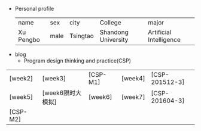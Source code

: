<style type="text/css">a {text-decoration: none}</style>
+ Personal  profile
  <table>                 
  <tr> <td> name  </td> <td> sex   </td>  <td> city  </td> <td> College</td><td> major </td>  </tr>       <tr> <td> Xu Pengbo  </td> <td> male </td><td> Tsingtao  </td>  <td>Shandong University </td> <td> Artificial Intelligence</td>  </tr>                 
  </table>
+ blog    
  + Program design thinking and practice(CSP) 
<table>     
<tr> <td><a href="./week2.md">[week2]</a></td> 
     <td><a href="./week3.md">[week3]</a>  </td>
     <td><a href="./CSP-M1.md">[CSP-M1]</a>    </td>
     <td><a href="./week4.md">[week4]</a>    </td>
     <td><a href="./CSP-201512-3.md">[CSP-201512-3]</a> </td>
</tr>   
<tr> 
     <td><a href="./week5.md">[week5]</a></td>
     <td><a href="./week6模拟.md">[week6限时大模拟]</a> </td>
     <td><a href="./week6.md">[week6]</a></td>
     <td><a href="./week7.md">[week7]</a> </td>
     <td><a href="./csp201604-3.md">[CSP-201604-3]</a> </td>
</tr> 
<tr> <td><a href="./CSP-M2.md">[CSP-M2]</a></td>  
     <td> </td>   
     <td> </td>  
     <td> </td>
     <td> </td> 
</tr> 
</table>     

    

